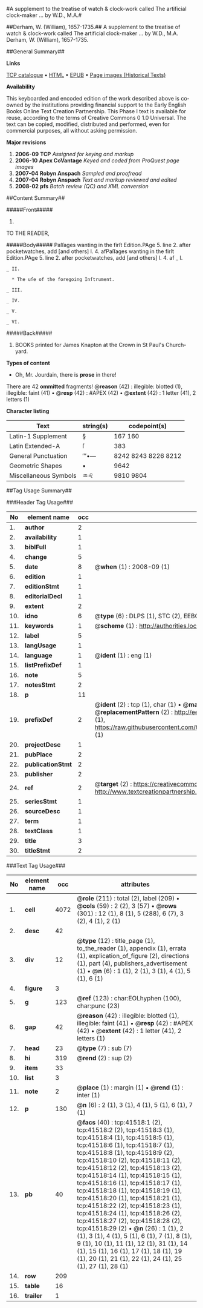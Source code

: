 #A supplement to the treatise of watch & clock-work called The artificial clock-maker ... by W.D., M.A.#

##Derham, W. (William), 1657-1735.##
A supplement to the treatise of watch & clock-work called The artificial clock-maker ... by W.D., M.A.
Derham, W. (William), 1657-1735.

##General Summary##

**Links**

[TCP catalogue](http://www.ota.ox.ac.uk/tcp/)  • 
[HTML](http://tei.it.ox.ac.uk/tcp/Texts-HTML/free/A35/A35726.html)  • 
[EPUB](http://tei.it.ox.ac.uk/tcp/Texts-EPUB/free/A35/A35726.epub) • 
[Page images (Historical Texts)](https://data.historicaltexts.jisc.ac.uk/view?pubId=eebo-08646589e&pageId=eebo-08646589e-41518-1)

**Availability**

This keyboarded and encoded edition of the
	       work described above is co-owned by the institutions
	       providing financial support to the Early English Books
	       Online Text Creation Partnership. This Phase I text is
	       available for reuse, according to the terms of Creative
	       Commons 0 1.0 Universal. The text can be copied,
	       modified, distributed and performed, even for
	       commercial purposes, all without asking permission.

**Major revisions**

1. __2006-09__ __TCP__ *Assigned for keying and markup*
1. __2006-10__ __Apex CoVantage__ *Keyed and coded from ProQuest page images*
1. __2007-04__ __Robyn Anspach__ *Sampled and proofread*
1. __2007-04__ __Robyn Anspach__ *Text and markup reviewed and edited*
1. __2008-02__ __pfs__ *Batch review (QC) and XML conversion*

##Content Summary##

#####Front#####

1. 
TO THE READER,

#####Body#####
Paſſages wanting in the firſt Edition.PAge 5. line 2. after pocketwatches, add [and others] l. 4. afPaſſages wanting in the firſt Edition.PAge 5. line 2. after pocketwatches, add [and others] l. 4. af
    _ I.

    _ II.

      * The uſe of the foregoing Inſtrument.

    _ III.

    _ IV.

    _ V.

    _ VI.

#####Back#####

1. BOOKS printed for James Knapton at the Crown in St Paul's Church-yard.

**Types of content**

  * Oh, Mr. Jourdain, there is **prose** in there!

There are 42 **ommitted** fragments! 
 @__reason__ (42) : illegible: blotted (1), illegible: faint (41)  •  @__resp__ (42) : #APEX (42)  •  @__extent__ (42) : 1 letter (41), 2 letters (1)

**Character listing**


|Text|string(s)|codepoint(s)|
|---|---|---|
|Latin-1 Supplement|§ |167 160|
|Latin Extended-A|ſ|383|
|General Punctuation|′″•—|8242 8243 8226 8212|
|Geometric Shapes|▪|9642|
|Miscellaneous Symbols|♒♌|9810 9804|

##Tag Usage Summary##

###Header Tag Usage###

|No|element name|occ|attributes|
|---|---|---|---|
|1.|__author__|2||
|2.|__availability__|1||
|3.|__biblFull__|1||
|4.|__change__|5||
|5.|__date__|8| @__when__ (1) : 2008-09 (1)|
|6.|__edition__|1||
|7.|__editionStmt__|1||
|8.|__editorialDecl__|1||
|9.|__extent__|2||
|10.|__idno__|6| @__type__ (6) : DLPS (1), STC (2), EEBO-CITATION (1), OCLC (1), VID (1)|
|11.|__keywords__|1| @__scheme__ (1) : http://authorities.loc.gov/ (1)|
|12.|__label__|5||
|13.|__langUsage__|1||
|14.|__language__|1| @__ident__ (1) : eng (1)|
|15.|__listPrefixDef__|1||
|16.|__note__|5||
|17.|__notesStmt__|2||
|18.|__p__|11||
|19.|__prefixDef__|2| @__ident__ (2) : tcp (1), char (1)  •  @__matchPattern__ (2) : ([0-9\-]+):([0-9IVX]+) (1), (.+) (1)  •  @__replacementPattern__ (2) : http://eebo.chadwyck.com/downloadtiff?vid=$1&page=$2 (1), https://raw.githubusercontent.com/textcreationpartnership/Texts/master/tcpchars.xml#$1 (1)|
|20.|__projectDesc__|1||
|21.|__pubPlace__|2||
|22.|__publicationStmt__|2||
|23.|__publisher__|2||
|24.|__ref__|2| @__target__ (2) : https://creativecommons.org/publicdomain/zero/1.0/ (1), http://www.textcreationpartnership.org/docs/. (1)|
|25.|__seriesStmt__|1||
|26.|__sourceDesc__|1||
|27.|__term__|1||
|28.|__textClass__|1||
|29.|__title__|3||
|30.|__titleStmt__|2||


###Text Tag Usage###

|No|element name|occ|attributes|
|---|---|---|---|
|1.|__cell__|4072| @__role__ (211) : total (2), label (209)  •  @__cols__ (59) : 2 (2), 3 (57)  •  @__rows__ (301) : 12 (1), 8 (1), 5 (288), 6 (7), 3 (2), 4 (1), 2 (1)|
|2.|__desc__|42||
|3.|__div__|12| @__type__ (12) : title_page (1), to_the_reader (1), appendix (1), errata (1), explication_of_figure (2), directions (1), part (4), publishers_advertisement (1)  •  @__n__ (6) : 1 (1), 2 (1), 3 (1), 4 (1), 5 (1), 6 (1)|
|4.|__figure__|3||
|5.|__g__|123| @__ref__ (123) : char:EOLhyphen (100), char:punc (23)|
|6.|__gap__|42| @__reason__ (42) : illegible: blotted (1), illegible: faint (41)  •  @__resp__ (42) : #APEX (42)  •  @__extent__ (42) : 1 letter (41), 2 letters (1)|
|7.|__head__|23| @__type__ (7) : sub (7)|
|8.|__hi__|319| @__rend__ (2) : sup (2)|
|9.|__item__|33||
|10.|__list__|3||
|11.|__note__|2| @__place__ (1) : margin (1)  •  @__rend__ (1) : inter (1)|
|12.|__p__|130| @__n__ (6) : 2 (1), 3 (1), 4 (1), 5 (1), 6 (1), 7 (1)|
|13.|__pb__|40| @__facs__ (40) : tcp:41518:1 (2), tcp:41518:2 (2), tcp:41518:3 (1), tcp:41518:4 (1), tcp:41518:5 (1), tcp:41518:6 (1), tcp:41518:7 (1), tcp:41518:8 (1), tcp:41518:9 (2), tcp:41518:10 (2), tcp:41518:11 (2), tcp:41518:12 (2), tcp:41518:13 (2), tcp:41518:14 (1), tcp:41518:15 (1), tcp:41518:16 (1), tcp:41518:17 (1), tcp:41518:18 (1), tcp:41518:19 (1), tcp:41518:20 (1), tcp:41518:21 (1), tcp:41518:22 (2), tcp:41518:23 (1), tcp:41518:24 (1), tcp:41518:26 (2), tcp:41518:27 (2), tcp:41518:28 (2), tcp:41518:29 (2)  •  @__n__ (26) : 1 (1), 2 (1), 3 (1), 4 (1), 5 (1), 6 (1), 7 (1), 8 (1), 9 (1), 10 (1), 11 (1), 12 (1), 31 (1), 14 (1), 15 (1), 16 (1), 17 (1), 18 (1), 19 (1), 20 (1), 21 (1), 22 (1), 24 (1), 25 (1), 27 (1), 28 (1)|
|14.|__row__|209||
|15.|__table__|16||
|16.|__trailer__|1||
